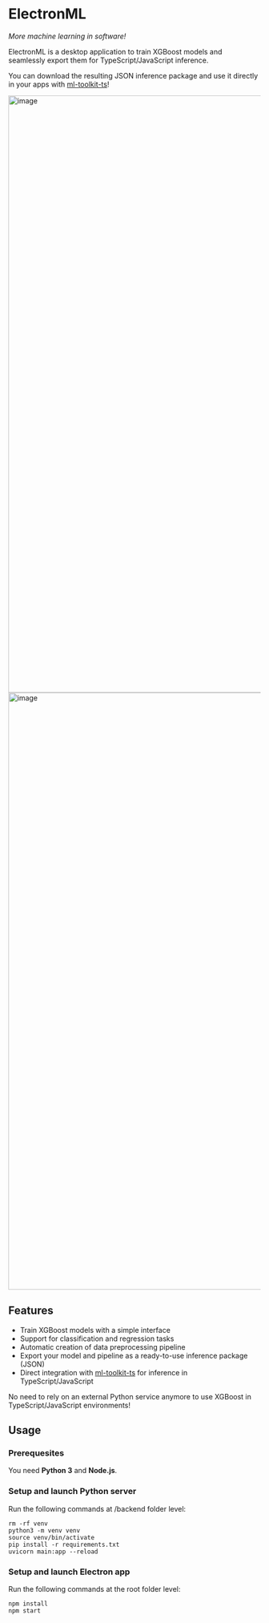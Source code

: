 # ElectronML

_More machine learning in software!_

ElectronML is a desktop application to train XGBoost models and seamlessly export them for TypeScript/JavaScript inference.

You can download the resulting JSON inference package and use it directly in your apps with [ml-toolkit-ts](https://github.com/antoinebcx/ml-toolkit-ts)!

<img width="1192" alt="image" src="https://github.com/user-attachments/assets/2e3e6f9a-d162-4321-9e45-1c4a3b3f6143">
<img width="1192" alt="image" src="https://github.com/user-attachments/assets/800f2af7-3235-466d-a5e4-247a35f48543">


## Features

- Train XGBoost models with a simple interface
- Support for classification and regression tasks
- Automatic creation of data preprocessing pipeline
- Export your model and pipeline as a ready-to-use inference package (JSON)
- Direct integration with [ml-toolkit-ts](https://github.com/antoinebcx/ml-toolkit-ts) for inference in TypeScript/JavaScript

No need to rely on an external Python service anymore to use XGBoost in TypeScript/JavaScript environments!

## Usage

### Prerequesites
You need **Python 3** and **Node.js**.

### Setup and launch Python server
Run the following commands at /backend folder level:
```shell
rm -rf venv
python3 -m venv venv
source venv/bin/activate
pip install -r requirements.txt
uvicorn main:app --reload
```

### Setup and launch Electron app
Run the following commands at the root folder level:
```shell
npm install
npm start
```
